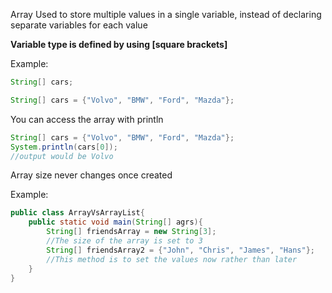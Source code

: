Array
Used to store multiple values in a single variable, instead of declaring separate variables for each value

**Variable type is defined by using [square brackets]**

Example:
```Java
String[] cars;

String[] cars = {"Volvo", "BMW", "Ford", "Mazda"};
```

You can access the array with println
```Java
String[] cars = {"Volvo", "BMW", "Ford", "Mazda"};
System.println(cars[0]);
//output would be Volvo
```

Array size never changes once created

Example:
```Java
public class ArrayVsArrayList{
	public static void main(String[] agrs){
		String[] friendsArray = new String[3];
		//The size of the array is set to 3
		String[] friendsArray2 = {"John", "Chris", "James", "Hans"};
		//This method is to set the values now rather than later
	}
}
```